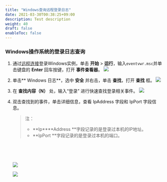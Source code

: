 ```yaml
---
title: "Windows查询远程登录日志"
date: 2021-03-30T00:38:25+09:00
description: Test description
weight: 40
draft: false
enableToc: false
---
```






### Windows操作系统的登录日志查询

1. 通过[远程连接](https://help.aliyun.com/document_detail/25435.htm?spm=a2c4g.11186623.2.7.338b5961kgQ7yx)登录Windows实例，单击 **开始** > **运行**，输入`eventvwr.msc`并单击键盘的 **Enter** 回车按键，打开 **事件查看器**。
   ![](../_images/windowsloginlog1.png)

2. 单击** Windows 日志**，选中 **安全** 并右击，单击 **查找**，打开 **查找** 框。
   ![](../_images/windowsloginlog2.png)

3. 在 **查找内容（N）** 处，输入“登录” 进行快速查找登录相关事件。
   ![](../_images/windowsloginlog3.png)

4. 双击查找到的事件，单击详细信息，查看 IpAddress 字段和 IpPort 字段信息。

   > 注：
   >
   > - **Ip****Address **字段记录的是登录过本机的IP地址。
   > - **IpPort **字段记录的是登录过本机的端口。

   ​

   ​

   ![](../_images/windowsloginlog4.png)

   ![](../_images/windowsloginlog5.png)